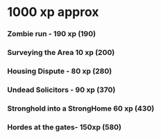 # 1000 xp approx

### Zombie run - 190 xp (190)
### Surveying the Area 10 xp (200)
### Housing Dispute - 80 xp (280)
### Undead Solicitors - 90 xp (370)
### Stronghold into a StrongHome 60 xp (430)
### Hordes at the gates- 150xp (580)
